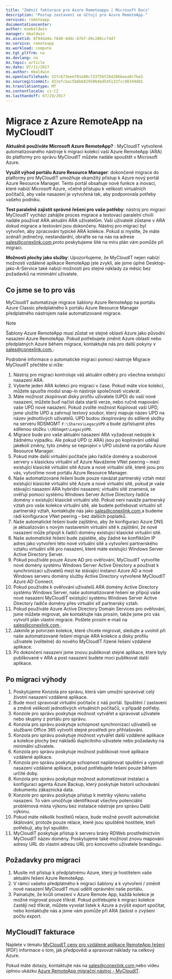 ```yaml
---
title: "Změnit fakturace pro Azure Remoteappu | Microsoft Docs"
description: "Postup zastavení se účtují pro Azure RemoteApp."
services: remoteapp
documentationcenter: 
author: msmbaldwin
manager: mbaldwin
ms.assetid: 8f94da9a-7848-4ddc-b7b7-d9c280ccf4d7
ms.service: remoteapp
ms.workload: compute
ms.tgt_pltfrm: na
ms.devlang: na
ms.topic: article
ms.date: 07/11/2017
ms.author: mbaldwin
ms.openlocfilehash: 32fc673eeef01e80c73375bf264206beea8cfbe5
ms.sourcegitcommit: 422efcbac5b6b68295064bd545132fcc98349d01
ms.translationtype: MT
ms.contentlocale: cs-CZ
ms.lasthandoff: 07/29/2017
---
```

# <a name="migrate-from-azure-remoteapp-to-mycloudit"></a>Migrace z Azure RemoteApp na MyCloudIT 

**Aktuálně používáte Microsoft Azure RemoteApp?** : MyCloudIT vytvořené automatizovaného nástroje k migraci kolekcí vaší Azure RemoteApp (ARA) do platformy pro správu MyCloudIT můžete nadále spouštět v Microsoft Azure.

**Využít výhod portálu Azure Resource Manager**: dokončené migrace do platformy pro MyCloudIT umožňuje okamžitý přístup k Azure nový portál Azure Resource Manager. Tento portál obsahuje nové funkce a inovací, které nabízí Microsoft Azure, včetně přístupu k velikosti virtuálních počítačů, aby vaše nasazení je vytvořená tak, aby podporovala potřeby vašeho podniku.

**Test paralelně zajistit správné řešení pro vaše potřeby**: nástroj pro migraci MyCloudIT vychází zahájíte proces migrace a testovací paralelní chvíli nadále používat ARA aktuální ARA uživatelům.  Vaši uživatelé zůstane v ARA dokud migrace a testování jsou dokončeny.  Nástroj pro migraci byl vytvořen, aby zpracování typické ARA kolekce.  Pokud si myslíte, že máte scénáři jedinečný, nestandardní, obraťte se na nás na adrese [ sales@conexlink.com ](mailto:sales@conexlink.com) proto poskytujeme šité na míru plán vám pomůže při migraci.

**Možnosti plochy jako služby**: Upozorňujeme, že MyCloudIT nejen nabízí možnosti vzdálené aplikace RemoteApp jste zvyklí, ale jsme úplné Desktop-jako-A-Service také nabízí možnosti pro stejné náklady za měsíc bez požadavků na minimální uživatele.

## <a name="what-we-will-do-for-you"></a>Co jsme se to pro vás

MyCloudIT automatizuje migrace šablony Azure RemoteApp na portálu Azure Classic předplatného k portálu Azure Resource Manager předplatného nástrojem naše automatizované migrace.  

> [!NOTE]
> Šablony Azure RemoteApp musí zůstat ve stejné oblasti Azure jako původní nasazení Azure RemoteApp.  Pokud potřebujete změnit Azure oblastí nebo předplatných Azure během migrace, kontaktujte nás pro další pokyny v [ sales@conexlink.com ](mailto:sales@conexlink.com).

Podrobné informace o automatické migraci pomocí nástroje Migrace MyCloudIT přečtěte si níže:

1. Nástroj pro migraci kontroluje váš aktuální odběry pro všechna existující nasazení ARA.  
2. Vyberte jeden ARA kolekci pro migraci v čase.  Pokud máte více kolekcí, můžete spusťte modul snap-in nástroje společnosti vícekrát.
3. Máte možnost zkopírovat disky profilu uživatele (UPD) do vaší nové nasazení, můžete buď načíst data starší verze, nebo ručně mapování vaše UPD nové nasazení. Pokud zvolíte možnost Kopírovat vaší UPD, jsme uložíte UPD a zahrnují textový soubor, který mapuje název UPD na název jednotlivých uživatelů.  UPD budou zkopírovány do sdílené složky na serveru RDSMGMT `F:\Shares\LegacyUPD` a bude zpřístupnit přes sdílenou složku `\\RDSmgmt\LegacyUPD`. 
4. Migrace bude pro vaše aktuální nasazení ARA vyžadovat nedojde k žádnému výpadku.  Ale pokud UPD (z ARA) jsou po kopírování udělají jakékoli změny, tyto změny se neprojeví v UPD uložené na portálu Azure Resource Manager. 
5. Pokud máte další virtuální počítače jako řadiče domény a souborové servery v klasickou virtuální síť Azure Navážeme VNet peering – mezi existující klasické virtuální sítě Azure a nové virtuální sítě, které jsou pro vás, vytvoříme nové portálu Azure Resource Manager.
6. Naše automatizované řešení bude pouze navázat partnerský vztah mezi existující klasické virtuální sítě Azure a nové virtuální sítě, pokud je vaše stávající nasazení ARA hybridní nasazení; virtuální sítě znamená, se ověřují pomocí systému Windows Server Active Directory řadiče domény v existující klasické virtuální sítě. Pokud není naváže partnerský vztah pro vaše kolekce virtuální sítě, ale budete potřebovat virtuální síť partnerský vztah, kontaktujte nás jako [ sales@conexlink.com ](mailto:sales@conexlink.com) a budeme rádi konfigurace VNet peering – bez dalších poplatků.
7. Naše automatické řešení bude zajištěno, aby že konfiguraci Azure DNS je aktualizován s novým nastavením virtuální sítě k zajištění, že nové nasazení může připojit k řadiči domény existující klasické virtuální sítě.
8. Naše automatické řešení bude zajistěte, aby žádné ke konfliktům IP adres jako vytvoření této nové virtuální sítě a vytvoření partnerského vztahu virtuální sítě pro nasazení, které máte existující Windows Server Active Directory Server.
9. Pokud používáte pouze Azure AD pro ověřování, MyCloudIT vytvoříte nové domény systému Windows Server Active Directory a používat k synchronizaci uživatelů mezi ke stávající instanci Azure AD a nové Windows serveru domény služby Active Directory vytvořené MyCloudIT Azure AD Connect.
10. Pokud používáte k ověřování uživatelů ARA domény Active Directory systému Windows Server, naše automatizované řešení se připojí vaše nové nasazení MyCloudIT existující systému Windows Server Active Directory řadiče domény přes virtuální síť partnerský vztah.
11. Pokud používáte Azure Active Directory Domain Services pro ověřování, jsme můžete migrovat, ale kontaktujte nás prosím, takže jsme pro vás vytvořil plán vlastní migrace.  Pošlete prosím e-mail na [ sales@conexlink.com ](mailto:sales@conexlink.com). 
12. Jakmile je potvrzen kolekce, které chcete migrovat, sledujte a uvolnit při naše automatizované řešení migruje ARA kolekce a disky profilu uživatele (volitelné) do nového MyCloudIT řízené řešení vzdálené aplikace.
13. Po dokončení nasazení jsme znovu publikovat stejné aplikace, které byly publikované v ARA a post nasazení budete moci publikovat další aplikace.

## <a name="post-migration-benefits"></a>Po migraci výhody

1. Poskytujeme Konzola pro správu, která vám umožní spravovat celý životní nasazení vzdálené aplikace.
2. Bude moct spravovat virtuální počítače z náš portál.  Spuštění / zastavení a změně velikosti jednotlivých virtuálních počítačů, v případě potřeby.
3. Konzole pro správu poskytuje možnost vytvářet a spravovat uživatele nebo skupiny z portálu pro správu.
4. Konzola pro správu poskytuje schopnost synchronizaci uživatelů se službami Office 365 vytvořit stejné prostředí pro přihlašování.
5. Konzola pro správu poskytuje možnost vytvářet další vzdálené aplikace a kolekce plochy bez nákladů duplicitního uživatele nebo požadavky na minimální uživatele. 
6. Konzola pro správu poskytuje možnost publikovat nové aplikace vzdálené aplikace.
7. Konzola pro správu poskytuje schopnost naplánovat spuštění a vypnutí nasazení vzdálené aplikace, pokud potřebujete řešení pouze během určité doby.
8. Konzola pro správu poskytuje možnost automatizovat instalaci a konfiguraci agenta Azure Backup, který poskytuje historii uchovávání dokumentu zákaznická data.
9. Konzole pro správu poskytuje přístup k metriky výkonu vašeho nasazení.  To vám umožňuje identifikovat všechny potenciální problémová místa výkonu bez instalace nástroje pro správu Další výkonu.
10. Pokud máte několik hostitelů relace, bude možné povolit automatické škálování, protože pouze relace, které jsou spuštěné hostitele, kteří potřebují, aby byl spuštěn.
11. MyCloudIT poskytuje přístup k serveru brány RDWeb prostřednictvím MyCloudIT název domény.  Poskytujeme také možnost znovu mapování adresy URL do vlastní adresu URL pro koncového uživatele brandingu.

## <a name="prerequisites-for-migration"></a>Požadavky pro migraci

1. Musíte mít přístup k předplatnému Azure, který je hostitelem vaše aktuální řešení Azure RemoteApp.
2. V rámci vašeho předplatného k migraci šablony a k vytvoření / změnit nové nasazení MyCloudIT musí udělit oprávnění naše portálu.
3. Pamatujte, že kvůli omezení v Azure Remote App, každá kolekce je možné migrovat pouze třikrát.  Pokud potřebujete k migraci kolekce častěji než třikrát, můžete vyvolat lístek k Azure a zvýšit export spočítat, nebo kontaktujte nás a jsme vám pomůže při ARA žádost o zvýšení počtu export.

## <a name="mycloudit-billing"></a>MyCloudIT fakturace

Najdete v tématu [MyCloudIT ceny pro vzdálené aplikace RemoteApp řešení](https://mcitdocuments.blob.core.windows.net/terms/MyCloudIT_Pricing_Overview.pdf) (PDF) informace o tom, jak předpovědi a spravovat náklady na celkový Azure.

Pokud máte dotazy, kontaktujte nás na [ sales@conexlink.com ](mailto:sales@conexlink.com) nebo videu úplnou ukázku [Azure RemoteApp migrační nástroj - MyCloudIT](https://www.youtube.com/watch?v=YQ_1F-JeeLM&t=482s). 

